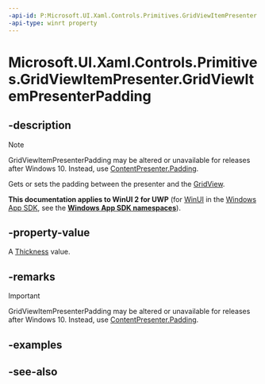 ```yaml
---
-api-id: P:Microsoft.UI.Xaml.Controls.Primitives.GridViewItemPresenter.GridViewItemPresenterPadding
-api-type: winrt property
---
```


<!-- Property syntax
public Windows.UI.Xaml.Thickness GridViewItemPresenterPadding { get;  set; }
-->

# Microsoft.UI.Xaml.Controls.Primitives.GridViewItemPresenter.GridViewItemPresenterPadding

## -description
> [!NOTE]
> GridViewItemPresenterPadding may be altered or unavailable for releases after Windows 10. Instead, use [ContentPresenter.Padding](../microsoft.ui.xaml.controls/contentpresenter_padding.md).

Gets or sets the padding between the presenter and the [GridView](../microsoft.ui.xaml.controls/gridview.md).

**This documentation applies to WinUI 2 for UWP** (for [WinUI](/windows/apps/winui/winui3/) in the [Windows App SDK](/windows/apps/windows-app-sdk/), see the **[Windows App SDK namespaces](/windows/windows-app-sdk/api/winrt/)**).

## -property-value
A [Thickness](../microsoft.ui.xaml/thickness.md) value.

## -remarks
> [!IMPORTANT]
> GridViewItemPresenterPadding may be altered or unavailable for releases after Windows 10. Instead, use [ContentPresenter.Padding](../microsoft.ui.xaml.controls/contentpresenter_padding.md).

## -examples

## -see-also
